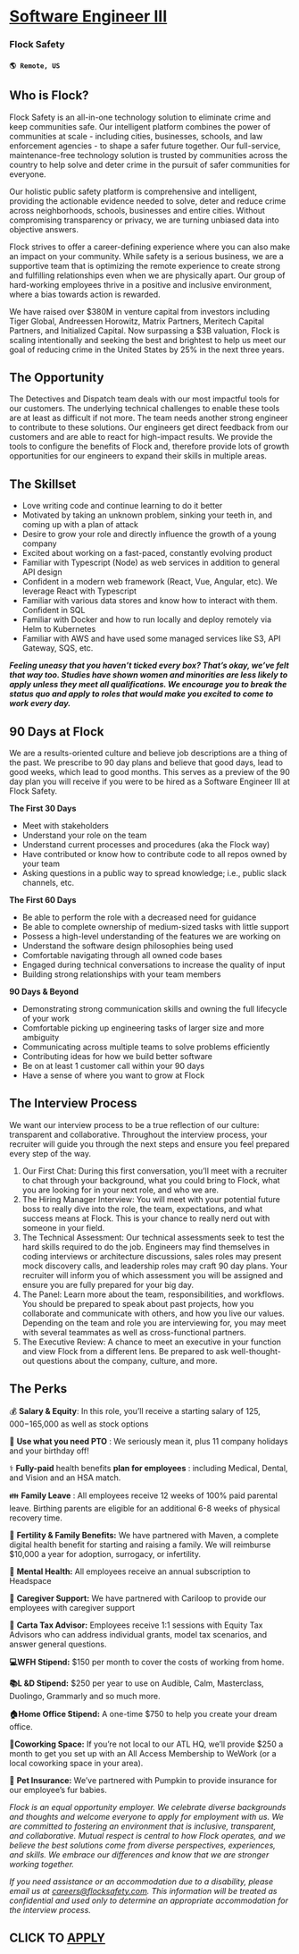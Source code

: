 # [Software Engineer III](https://www.remotewlb.com/apply/software-engineer-iii-93004)  
### Flock Safety  
#### `🌎 Remote, US`  

## **Who is Flock?**

Flock Safety is an all-in-one technology solution to eliminate crime and keep communities safe. Our intelligent platform combines the power of communities at scale - including cities, businesses, schools, and law enforcement agencies - to shape a safer future together. Our full-service, maintenance-free technology solution is trusted by communities across the country to help solve and deter crime in the pursuit of safer communities for everyone.

Our holistic public safety platform is comprehensive and intelligent, providing the actionable evidence needed to solve, deter and reduce crime across neighborhoods, schools, businesses and entire cities. Without compromising transparency or privacy, we are turning unbiased data into objective answers.

Flock strives to offer a career-defining experience where you can also make an impact on your community. While safety is a serious business, we are a supportive team that is optimizing the remote experience to create strong and fulfilling relationships even when we are physically apart. Our group of hard-working employees thrive in a positive and inclusive environment, where a bias towards action is rewarded.

We have raised over $380M in venture capital from investors including Tiger Global, Andreessen Horowitz, Matrix Partners, Meritech Capital Partners, and Initialized Capital. Now surpassing a $3B valuation, Flock is scaling intentionally and seeking the best and brightest to help us meet our goal of reducing crime in the United States by 25% in the next three years.

## **The Opportunity**

The Detectives and Dispatch team deals with our most impactful tools for our customers. The underlying technical challenges to enable these tools are at least as difficult if not more. The team needs another strong engineer to contribute to these solutions. Our engineers get direct feedback from our customers and are able to react for high-impact results. We provide the tools to configure the benefits of Flock and, therefore provide lots of growth opportunities for our engineers to expand their skills in multiple areas.

## **The Skillset**

  * Love writing code and continue learning to do it better
  * Motivated by taking an unknown problem, sinking your teeth in, and coming up with a plan of attack
  * Desire to grow your role and directly influence the growth of a young company
  * Excited about working on a fast-paced, constantly evolving product
  * Familiar with Typescript (Node) as web services in addition to general API design
  * Confident in a modern web framework (React, Vue, Angular, etc). We leverage React with Typescript
  * Familiar with various data stores and know how to interact with them. Confident in SQL
  * Familiar with Docker and how to run locally and deploy remotely via Helm to Kubernetes
  * Familiar with AWS and have used some managed services like S3, API Gateway, SQS, etc.

**_Feeling uneasy that you haven’t ticked every box? That’s okay, we’ve felt that way too. Studies have shown women and minorities are less likely to apply unless they meet all qualifications. We encourage you to break the status quo and apply to roles that would make you excited to come to work every day._**

## **90 Days at Flock**

We are a results-oriented culture and believe job descriptions are a thing of the past. We prescribe to 90 day plans and believe that good days, lead to good weeks, which lead to good months. This serves as a preview of the 90 day plan you will receive if you were to be hired as a Software Engineer III at Flock Safety.

**The First 30 Days**

  * Meet with stakeholders
  * Understand your role on the team
  * Understand current processes and procedures (aka the Flock way)
  * Have contributed or know how to contribute code to all repos owned by your team
  * Asking questions in a public way to spread knowledge; i.e., public slack channels, etc.

**The First 60 Days**

  * Be able to perform the role with a decreased need for guidance
  * Be able to complete ownership of medium-sized tasks with little support
  * Possess a high-level understanding of the features we are working on
  * Understand the software design philosophies being used
  * Comfortable navigating through all owned code bases
  * Engaged during technical conversations to increase the quality of input
  * Building strong relationships with your team members

**90 Days & Beyond**

  * Demonstrating strong communication skills and owning the full lifecycle of your work
  * Comfortable picking up engineering tasks of larger size and more ambiguity
  * Communicating across multiple teams to solve problems efficiently
  * Contributing ideas for how we build better software
  * Be on at least 1 customer call within your 90 days
  * Have a sense of where you want to grow at Flock

## **The Interview Process**

We want our interview process to be a true reflection of our culture: transparent and collaborative. Throughout the interview process, your recruiter will guide you through the next steps and ensure you feel prepared every step of the way.

  1. Our First Chat: During this first conversation, you’ll meet with a recruiter to chat through your background, what you could bring to Flock, what you are looking for in your next role, and who we are. 
  2. The Hiring Manager Interview: You will meet with your potential future boss to really dive into the role, the team, expectations, and what success means at Flock. This is your chance to really nerd out with someone in your field. 
  3. The Technical Assessment: Our technical assessments seek to test the hard skills required to do the job. Engineers may find themselves in coding interviews or architecture discussions, sales roles may present mock discovery calls, and leadership roles may craft 90 day plans. Your recruiter will inform you of which assessment you will be assigned and ensure you are fully prepared for your big day. 
  4. The Panel: Learn more about the team, responsibilities, and workflows. You should be prepared to speak about past projects, how you collaborate and communicate with others, and how you live our values. Depending on the team and role you are interviewing for, you may meet with several teammates as well as cross-functional partners. 
  5. The Executive Review: A chance to meet an executive in your function and view Flock from a different lens. Be prepared to ask well-thought-out questions about the company, culture, and more. 

## **The Perks**

💰 **Salary & Equity**: In this role, you’ll receive a starting salary of $125,000-$165,000 as well as stock options

🌴 **Use what you need PTO** : We seriously mean it, plus 11 company holidays and your birthday off!

⚕️ **Fully-paid** health benefits **plan for employees** : including Medical, Dental, and Vision and an HSA match.

👪 **Family Leave** : All employees receive 12 weeks of 100% paid parental leave. Birthing parents are eligible for an additional 6-8 weeks of physical recovery time.

🍼 **Fertility & Family Benefits:** We have partnered with Maven, a complete digital health benefit for starting and raising a family. We will reimburse $10,000 a year for adoption, surrogacy, or infertility.

🧠 **Mental Health:** All employees receive an annual subscription to Headspace

💖 **Caregiver Support:** We have partnered with Cariloop to provide our employees with caregiver support

💸 **Carta Tax Advisor:** Employees receive 1:1 sessions with Equity Tax Advisors who can address individual grants, model tax scenarios, and answer general questions.

**💻WFH Stipend:** $150 per month to cover the costs of working from home.

**📚L &D Stipend:** $250 per year to use on Audible, Calm, Masterclass, Duolingo, Grammarly and so much more.

**🏠Home Office Stipend:** A one-time $750 to help you create your dream office.

**🏢Coworking Space:** If you’re not local to our ATL HQ, we’ll provide $250 a month to get you set up with an All Access Membership to WeWork (or a local coworking space in your area).

🐾 **Pet Insurance:** We’ve partnered with Pumpkin to provide insurance for our employee’s fur babies.

_Flock is an equal opportunity employer. We celebrate diverse backgrounds and thoughts and welcome everyone to apply for employment with us. We are committed to fostering an environment that is inclusive, transparent, and collaborative. Mutual respect is central to how Flock operates, and we believe the best solutions come from diverse perspectives, experiences, and skills. We embrace our differences and know that we are stronger working together._

_If you need assistance or an accommodation due to a disability, please email us at careers@flocksafety.com. This information will be treated as confidential and used only to determine an appropriate accommodation for the interview process._

  
## CLICK TO [APPLY](https://www.remotewlb.com/apply/software-engineer-iii-93004)

